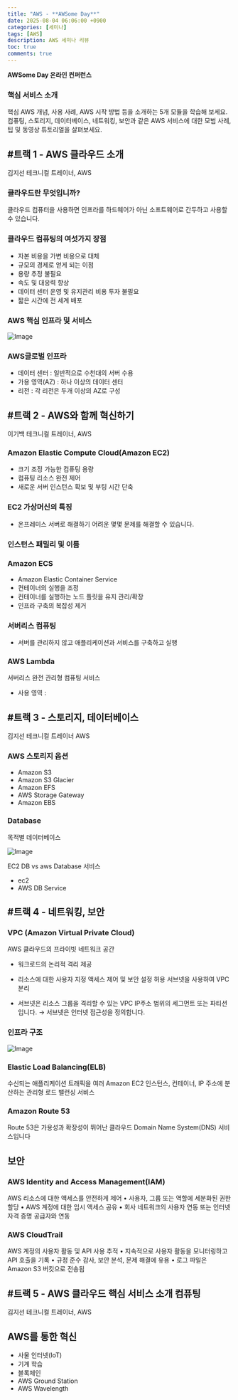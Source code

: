 ```yaml
---
title: "AWS - **AWSome Day**"
date: 2025-08-04 06:06:00 +0900
categories: [세미나]
tags: [AWS]
description: AWS 세미나 리뷰
toc: true
comments: true
---
```


**AWSome Day 온라인 컨퍼런스**

### **핵심 서비스 소개**

핵심 AWS 개념, 사용 사례, AWS 시작 방법 등을 소개하는 5개 모듈을 학습해 보세요. 컴퓨팅, 스토리지, 데이터베이스, 네트워킹, 보안과 같은 AWS 서비스에 대한 모범 사례, 팁 및 동영상 튜토리얼을 살펴보세요.

## <span style="color: blue_background;">**#트랙 1 - AWS 클라우드 소개**</span>

김지선 테크니컬 트레이너, AWS

### 클라우드란 무엇입니까?

클라우드 컴퓨터을 사용하면 인프라를 하드웨어가 아닌 소프트웨어로 간두하고 사용할 수 있습니다.

### 클라우드 컴퓨팅의 여섯가지 장점

- 자본 비용을 가변 비용으로 대체
- 규모의 경제로 얻게 되는 이점
- 용량 추정 불필요
- 속도 및 대응력 향상
- 데이터 센터 운영 및 유지관리 비용 투자 불필요
- 짧은 시간에 전 세계 배포
### AWS 핵심 인프라 및 서비스

![Image](https://prod-files-secure.s3.us-west-2.amazonaws.com/e6db513d-ec54-40ff-aa74-2487b0bcfe15/05ae4b91-1446-4983-91d8-1a3b5fd55fd9/aws%ED%95%B5%EC%8B%AC%EC%84%9C%EB%B9%84%EC%8A%A4.png?X-Amz-Algorithm=AWS4-HMAC-SHA256&X-Amz-Content-Sha256=UNSIGNED-PAYLOAD&X-Amz-Credential=ASIAZI2LB466YL43R3NB%2F20250804%2Fus-west-2%2Fs3%2Faws4_request&X-Amz-Date=20250804T063215Z&X-Amz-Expires=3600&X-Amz-Security-Token=IQoJb3JpZ2luX2VjEAYaCXVzLXdlc3QtMiJHMEUCIHfsRF5fNdVV312E0p5LYcwCOS9swDbBXDV8W%2FNwQDifAiEAkOWtY1ju4uW7al8vv2t2W3Ceb4Rmj20BinV0zutSbJQq%2FwMIPxAAGgw2Mzc0MjMxODM4MDUiDFoKnH4bGW88ilV%2BbircA8eas%2FmcNHDNDyJOZd3KHJFaQR%2FcCWOANPkYF1cVaH0bVJ%2B67v%2F0BdwoATn%2FDS%2BHMhe3Bo0srDGScS8RlUsIXbBgN%2FQuSHfJVDf6KKnWkjDE4lXsJHCvCIPb8owRMtc1ZU6ka24dGQi%2FkYrsMxAz8FHook9asVuBc3KfCQfig11xMffZRwYTRUEltCuBqUnqEobrY9HDCldO0vD7U5HwTvUn8NvbA95xOAFBjoWk2II1GcwAXqhivdawGXKIWw%2Bp1ALCvMLl%2BIctDk%2F%2FB5kGQegbCfBnUIgiCWw5Xow2nnIcRiG%2B2JYELMLvpPhBbJPse9H%2FEehSExRJpVaWRHFisWUhejwE2EuPyL81amTyzcF0UDC5SB3oomC5diadA9Oy5%2BEAtiRZxUeP6xaNqV7gJjF2tSsf%2F10mDo2xTkD86NVsrFBTp%2F8n9ud%2F6CcE6oCO2ksSsZInzBpYH9PY2MQ0EAid02P1EAcr7LlSxuRUhd9awTmVW4NcZ46B%2BBGoDoFpmO9JjxbckSwF5NtHUKeX3hwbgytJbfXphAnZlqc8AFhxneUGDjHhomy4ZdDE6m0m9JCdg8HF%2Bgqdgr%2Bq%2Ba9elVIE36egJZaMDYg6C7XKrXcr8qXh2KGfCv6N3kRGMISNwcQGOqUBcTvlS4ewZkDsGf7b45s%2FquBCJr6Pxw9whDCWzT4eEtFRb93f2bQgPonvb1wpn1Mz2X691mJqFS8ZTT4P82pT1kdCXsxJ%2FY2k6WXUstWi98k553VC6ODYlbQQC69v6IIF8QYbDwOQ3XUokmnTaIkpASWxr9HTJRaYtTRimxKLpkFuis87ulNl7wTgpouy5jbmAVVl7NatrOWdBmf%2Fh0J4gT9DltpP&X-Amz-Signature=c04482f1f7336f8dc5b0876d1a51df05f549cf93acd982c2f808e55c34058f33&X-Amz-SignedHeaders=host&x-amz-checksum-mode=ENABLED&x-id=GetObject)

### AWS글로벌 인프라 

- 데이터 센터 : 일반적으로 수천대의 서버 수용
- 가용 영역(AZ) : 하나 이상의 데이터 센터 
- 리전 : 각 리전은 두개 이상의 AZ로 구성
## <span style="color: blue_background;">#트랙 2 - AWS와 함께 혁신하기</span>

이기백 테크니컬 트레이너, AWS

### Amazon Elastic Compute Cloud(Amazon EC2)

- 크기 조정 가능한 컴퓨팅 용량
- 컴퓨팅 리소스 완전 제어
- 새로운 서버 인스턴스 확보 및 부팅 시간 단축
### EC2 가상머신의 특징

- 온프레미스 서버로 해결하기 어려운 몇몇 문제를 해결할 수 있습니다.
### 인스턴스 패밀리 및 이름

### Amazon ECS

- Amazon Elastic Container Service
- 컨테이너의 실행을 조정
- 컨테이너를 실행하는 노드 플릿을 유지 관리/확장
- 인프라 구축의 복잡성 제거
### 서버리스 컴퓨팅

- 서버를 관리하지 않고 애플리케이션과 서비스를 구축하고 실행
### AWS Lambda

서버리스 완전 관리형 컴퓨팅 서비스

- 사용 영역 :
## <span style="color: blue_background;">#트랙 3 - 스토리지, 데이터베이스</span>

김지선 테크니컬 트레이너 AWS

### AWS 스토리지 옵션

- Amazon S3
- Amazon S3 Glacier
- Amazon EFS
- AWS Storage Gateway
- Amazon EBS
### Database

목적별 데이터베이스

![Image](https://prod-files-secure.s3.us-west-2.amazonaws.com/e6db513d-ec54-40ff-aa74-2487b0bcfe15/89328deb-995e-450d-98e5-ffd8a466f532/awsDB%EB%AA%A9%EC%A0%81%EB%B3%84.png?X-Amz-Algorithm=AWS4-HMAC-SHA256&X-Amz-Content-Sha256=UNSIGNED-PAYLOAD&X-Amz-Credential=ASIAZI2LB466YL43R3NB%2F20250804%2Fus-west-2%2Fs3%2Faws4_request&X-Amz-Date=20250804T063215Z&X-Amz-Expires=3600&X-Amz-Security-Token=IQoJb3JpZ2luX2VjEAYaCXVzLXdlc3QtMiJHMEUCIHfsRF5fNdVV312E0p5LYcwCOS9swDbBXDV8W%2FNwQDifAiEAkOWtY1ju4uW7al8vv2t2W3Ceb4Rmj20BinV0zutSbJQq%2FwMIPxAAGgw2Mzc0MjMxODM4MDUiDFoKnH4bGW88ilV%2BbircA8eas%2FmcNHDNDyJOZd3KHJFaQR%2FcCWOANPkYF1cVaH0bVJ%2B67v%2F0BdwoATn%2FDS%2BHMhe3Bo0srDGScS8RlUsIXbBgN%2FQuSHfJVDf6KKnWkjDE4lXsJHCvCIPb8owRMtc1ZU6ka24dGQi%2FkYrsMxAz8FHook9asVuBc3KfCQfig11xMffZRwYTRUEltCuBqUnqEobrY9HDCldO0vD7U5HwTvUn8NvbA95xOAFBjoWk2II1GcwAXqhivdawGXKIWw%2Bp1ALCvMLl%2BIctDk%2F%2FB5kGQegbCfBnUIgiCWw5Xow2nnIcRiG%2B2JYELMLvpPhBbJPse9H%2FEehSExRJpVaWRHFisWUhejwE2EuPyL81amTyzcF0UDC5SB3oomC5diadA9Oy5%2BEAtiRZxUeP6xaNqV7gJjF2tSsf%2F10mDo2xTkD86NVsrFBTp%2F8n9ud%2F6CcE6oCO2ksSsZInzBpYH9PY2MQ0EAid02P1EAcr7LlSxuRUhd9awTmVW4NcZ46B%2BBGoDoFpmO9JjxbckSwF5NtHUKeX3hwbgytJbfXphAnZlqc8AFhxneUGDjHhomy4ZdDE6m0m9JCdg8HF%2Bgqdgr%2Bq%2Ba9elVIE36egJZaMDYg6C7XKrXcr8qXh2KGfCv6N3kRGMISNwcQGOqUBcTvlS4ewZkDsGf7b45s%2FquBCJr6Pxw9whDCWzT4eEtFRb93f2bQgPonvb1wpn1Mz2X691mJqFS8ZTT4P82pT1kdCXsxJ%2FY2k6WXUstWi98k553VC6ODYlbQQC69v6IIF8QYbDwOQ3XUokmnTaIkpASWxr9HTJRaYtTRimxKLpkFuis87ulNl7wTgpouy5jbmAVVl7NatrOWdBmf%2Fh0J4gT9DltpP&X-Amz-Signature=2ee628bbe8c03540c98622b9f8d645e33f836bd78ca97d8e11bce3d519d2d79d&X-Amz-SignedHeaders=host&x-amz-checksum-mode=ENABLED&x-id=GetObject)

EC2 DB vs aws Database 서비스

- ec2 
- AWS DB Service
## <span style="color: blue_background;">#트랙 4 - 네트워킹, 보안</span>

### VPC (Amazon Virtual Private Cloud)

AWS 클라우드의 프라이빗 네트워크 공간

- 워크로드의 논리적 격리 제공
- 리소스에 대한 사용자 지정 액세스 제어 및 보안 설정 허용
서브넷을 사용하여 VPC분리

- 서브넷은 리소스 그룹을 격리할 수 있는 VPC IP주소 범위의 세그먼트 또는 파티션 입니다. → 서브넷은 인터넷 접근성을 정의합니다.
### 인프라 구조 

![Image](https://prod-files-secure.s3.us-west-2.amazonaws.com/e6db513d-ec54-40ff-aa74-2487b0bcfe15/b8f77bc1-7de7-4843-b3d7-01a3d2b3ec3d/aws_%EC%9D%B8%ED%94%84%EB%9D%BC_%EA%B5%AC%EC%A1%B0.png?X-Amz-Algorithm=AWS4-HMAC-SHA256&X-Amz-Content-Sha256=UNSIGNED-PAYLOAD&X-Amz-Credential=ASIAZI2LB466YL43R3NB%2F20250804%2Fus-west-2%2Fs3%2Faws4_request&X-Amz-Date=20250804T063215Z&X-Amz-Expires=3600&X-Amz-Security-Token=IQoJb3JpZ2luX2VjEAYaCXVzLXdlc3QtMiJHMEUCIHfsRF5fNdVV312E0p5LYcwCOS9swDbBXDV8W%2FNwQDifAiEAkOWtY1ju4uW7al8vv2t2W3Ceb4Rmj20BinV0zutSbJQq%2FwMIPxAAGgw2Mzc0MjMxODM4MDUiDFoKnH4bGW88ilV%2BbircA8eas%2FmcNHDNDyJOZd3KHJFaQR%2FcCWOANPkYF1cVaH0bVJ%2B67v%2F0BdwoATn%2FDS%2BHMhe3Bo0srDGScS8RlUsIXbBgN%2FQuSHfJVDf6KKnWkjDE4lXsJHCvCIPb8owRMtc1ZU6ka24dGQi%2FkYrsMxAz8FHook9asVuBc3KfCQfig11xMffZRwYTRUEltCuBqUnqEobrY9HDCldO0vD7U5HwTvUn8NvbA95xOAFBjoWk2II1GcwAXqhivdawGXKIWw%2Bp1ALCvMLl%2BIctDk%2F%2FB5kGQegbCfBnUIgiCWw5Xow2nnIcRiG%2B2JYELMLvpPhBbJPse9H%2FEehSExRJpVaWRHFisWUhejwE2EuPyL81amTyzcF0UDC5SB3oomC5diadA9Oy5%2BEAtiRZxUeP6xaNqV7gJjF2tSsf%2F10mDo2xTkD86NVsrFBTp%2F8n9ud%2F6CcE6oCO2ksSsZInzBpYH9PY2MQ0EAid02P1EAcr7LlSxuRUhd9awTmVW4NcZ46B%2BBGoDoFpmO9JjxbckSwF5NtHUKeX3hwbgytJbfXphAnZlqc8AFhxneUGDjHhomy4ZdDE6m0m9JCdg8HF%2Bgqdgr%2Bq%2Ba9elVIE36egJZaMDYg6C7XKrXcr8qXh2KGfCv6N3kRGMISNwcQGOqUBcTvlS4ewZkDsGf7b45s%2FquBCJr6Pxw9whDCWzT4eEtFRb93f2bQgPonvb1wpn1Mz2X691mJqFS8ZTT4P82pT1kdCXsxJ%2FY2k6WXUstWi98k553VC6ODYlbQQC69v6IIF8QYbDwOQ3XUokmnTaIkpASWxr9HTJRaYtTRimxKLpkFuis87ulNl7wTgpouy5jbmAVVl7NatrOWdBmf%2Fh0J4gT9DltpP&X-Amz-Signature=43e563871bde414c7fb7de7a02798330f42fde41cbfb61a79f919209a2fa55e5&X-Amz-SignedHeaders=host&x-amz-checksum-mode=ENABLED&x-id=GetObject)

### Elastic Load Balancing(ELB)

수신되는 애플리케이션 트래픽을 여러 Amazon EC2 인스턴스, 컨테이너, IP 주소에 분산하는 관리형 로드 밸런싱 서비스

### Amazon Route 53

Route 53은 가용성과 확장성이 뛰어난 클라우드 Domain Name System(DNS) 서비스입니다

## 보안

### AWS Identity and Access Management(IAM)

AWS 리소스에 대한 액세스를 안전하게 제어
    • 사용자, 그룹 또는 역할에 세분화된 권한 할당
    • AWS 계정에 대한 임시 액세스 공유
    • 회사 네트워크의 사용자 연동 또는 인터넷 자격 증명 공급자와 연동

### AWS CloudTrail

AWS 계정의 사용자 활동 및 API 사용 추적
    • 지속적으로 사용자 활동을 모니터링하고 API 호출을 기록
    • 규정 준수 감사, 보안 분석, 문제 해결에 유용
    • 로그 파일은 Amazon S3 버킷으로 전송됨

## <span style="color: blue_background;">#트랙 5 - AWS 클라우드 핵심 서비스 소개 컴퓨팅</span>

김지선 테크니컬 트레이너, AWS

## AWS를 통한 혁신

- 사물 인터넷(IoT)
- 기계 학습
- 블록체인
- AWS Ground Station
- AWS Wavelength

